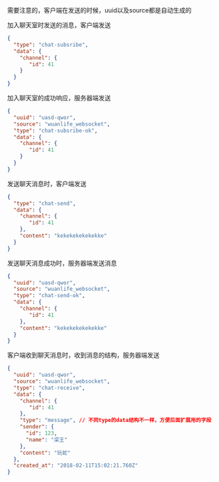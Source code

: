 需要注意的，客户端在发送的时候，uuid以及source都是自动生成的

加入聊天室时发送的消息，客户端发送
```JSON
{
  "type": "chat-subsribe",
  "data": {
    "channel": {
       "id": 41
    }
  }
}
```
加入聊天室的成功响应，服务器端发送
```JSON
{
  "uuid": "uasd-qwor",
  "source": "wuanlife_websocket",
  "type": "chat-subsribe-ok",
  "data": {
    "channel": {
       "id": 41
    }
  }
}
```

发送聊天消息时，客户端发送
```JSON
{
  "type": "chat-send",
  "data": {
    "channel": {
       "id": 41
    },
    "content": "kekekekekekekke"
  }
}
```
发送聊天消息成功时，服务器端发送消息
```JSON
{
  "uuid": "uasd-qwor",
  "source": "wuanlife_websocket",
  "type": "chat-send-ok",
  "data": {
    "channel": {
       "id": 41
    },
    "content": "kekekekekekekke"
  }
}
```

客户端收到聊天消息时，收到消息的结构，服务器端发送
```JSON
{
  "uuid": "uasd-qwor",
  "source": "wuanlife_websocket",
  "type": "chat-receive",
  "data": {
    "channel": {
       "id": 41
    },
    "type": "message", // 不同type的data结构不一样，方便后面扩展用的字段
    "sender": {
      "id": 123,
      "name": "梁王"
    },
    "content": "玩蛇"
  },
  "created_at": "2018-02-11T15:02:21.760Z"
}
```
